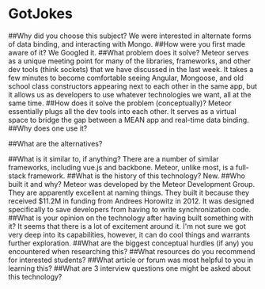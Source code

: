# GotJokes

##Why did you choose this subject?
We were interested in alternate forms of data binding, and interacting with Mongo.
##How were you first made aware of it?
We Googled it.
##What problem does it solve?
Meteor serves as a unique meeting point for many of the libraries, frameworks, and other dev tools (think sockets) that we have discussed in the last week. It takes a few minutes to become comfortable seeing Angular, Mongoose, and old school class constructors appearing next to each other in the same app, but it allows us as developers to use whatever technologies we want, all at the same time.
##How does it solve the problem (conceptually)?
Meteor essentially plugs all the dev tools into each other. It serves as a virtual space to bridge the gap between a MEAN app and real-time data binding.
##Why does one use it?

##What are the alternatives?

##What is it similar to, if anything?
There are a number of similar frameworks, including vue.js and backbone.  Meteor, unlike most, is a full-stack framework.
##What is the history of this technology?
New.
##Who built it and why?
Meteor was developed by the Meteor Development Group.  They are apparently excellent at naming things. They built it because they received $11.2M in funding from Andrees Horowitz in 2012.  It was designed specifically to save developers from having to write synchronization code.
##What is your opinion on the technology after having built something with it?
It seems that there is a lot of excitement around it. I'm not sure we got very deep into its capabilities, however, it can do cool things and warrants further exploration.
##What are the biggest conceptual hurdles (if any) you encountered when researching this?
##What resources do you recommend for interested students?
##What article or forum was most helpful to you in learning this?
##What are 3 interview questions one might be asked about this technology?
